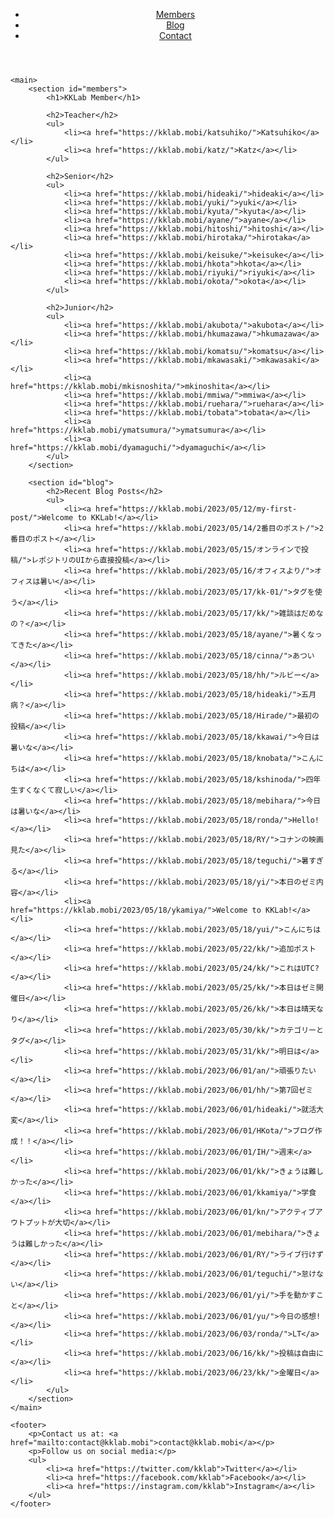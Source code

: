 <!DOCTYPE html>
<html lang="en">
<head>
    <meta charset="UTF-8">
    <meta name="viewport" content="width=device-width, initial-scale=1.0">
    <title>KKLab</title>
    <link rel="stylesheet" href="assets/css/styles.css">
</head>
<body>
    <header>
        <nav>
            <ul>
                <li><a href="#members">Members</a></li>
                <li><a href="#blog">Blog</a></li>
                <li><a href="#contact">Contact</a></li>
            </ul>
        </nav>
    </header>

    <main>
        <section id="members">
            <h1>KKLab Member</h1>

            <h2>Teacher</h2>
            <ul>
                <li><a href="https://kklab.mobi/katsuhiko/">Katsuhiko</a></li>
                <li><a href="https://kklab.mobi/katz/">Katz</a></li>
            </ul>

            <h2>Senior</h2>
            <ul>
                <li><a href="https://kklab.mobi/hideaki/">hideaki</a></li>
                <li><a href="https://kklab.mobi/yuki/">yuki</a></li>
                <li><a href="https://kklab.mobi/kyuta/">kyuta</a></li>
                <li><a href="https://kklab.mobi/ayane/">ayane</a></li>
                <li><a href="https://kklab.mobi/hitoshi/">hitoshi</a></li>
                <li><a href="https://kklab.mobi/hirotaka/">hirotaka</a></li>
                <li><a href="https://kklab.mobi/keisuke/">keisuke</a></li>
                <li><a href="https://kklab.mobi/hkota">hkota</a></li>
                <li><a href="https://kklab.mobi/riyuki/">riyuki</a></li>
                <li><a href="https://kklab.mobi/okota/">okota</a></li>
            </ul>

            <h2>Junior</h2>
            <ul>
                <li><a href="https://kklab.mobi/akubota/">akubota</a></li>
                <li><a href="https://kklab.mobi/hkumazawa/">hkumazawa</a></li>
                <li><a href="https://kklab.mobi/komatsu/">komatsu</a></li>
                <li><a href="https://kklab.mobi/mkawasaki/">mkawasaki</a></li>
                <li><a href="https://kklab.mobi/mkisnoshita/">mkinoshita</a></li>
                <li><a href="https://kklab.mobi/mmiwa/">mmiwa</a></li>
                <li><a href="https://kklab.mobi/ruehara/">ruehara</a></li>
                <li><a href="https://kklab.mobi/tobata">tobata</a></li>
                <li><a href="https://kklab.mobi/ymatsumura/">ymatsumura</a></li>
                <li><a href="https://kklab.mobi/dyamaguchi/">dyamaguchi</a></li>
            </ul>
        </section>

        <section id="blog">
            <h2>Recent Blog Posts</h2>
            <ul>
                <li><a href="https://kklab.mobi/2023/05/12/my-first-post/">Welcome to KKLab!</a></li>
                <li><a href="https://kklab.mobi/2023/05/14/2番目のポスト/">2番目のポスト</a></li>
                <li><a href="https://kklab.mobi/2023/05/15/オンラインで投稿/">レポジトリのUIから直接投稿</a></li>
                <li><a href="https://kklab.mobi/2023/05/16/オフィスより/">オフィスは暑い</a></li>
                <li><a href="https://kklab.mobi/2023/05/17/kk-01/">タグを使う</a></li>
                <li><a href="https://kklab.mobi/2023/05/17/kk/">雑談はだめなの？</a></li>
                <li><a href="https://kklab.mobi/2023/05/18/ayane/">暑くなってきた</a></li>
                <li><a href="https://kklab.mobi/2023/05/18/cinna/">あつい</a></li>
                <li><a href="https://kklab.mobi/2023/05/18/hh/">ルビー</a></li>
                <li><a href="https://kklab.mobi/2023/05/18/hideaki/">五月病？</a></li>
                <li><a href="https://kklab.mobi/2023/05/18/Hirade/">最初の投稿</a></li>
                <li><a href="https://kklab.mobi/2023/05/18/kkawai/">今日は暑いな</a></li>
                <li><a href="https://kklab.mobi/2023/05/18/knobata/">こんにちは</a></li>
                <li><a href="https://kklab.mobi/2023/05/18/kshinoda/">四年生すくなくて寂しい</a></li>
                <li><a href="https://kklab.mobi/2023/05/18/mebihara/">今日は暑いな</a></li>
                <li><a href="https://kklab.mobi/2023/05/18/ronda/">Hello!</a></li>
                <li><a href="https://kklab.mobi/2023/05/18/RY/">コナンの映画見た</a></li>
                <li><a href="https://kklab.mobi/2023/05/18/teguchi/">暑すぎる</a></li>
                <li><a href="https://kklab.mobi/2023/05/18/yi/">本日のゼミ内容</a></li>
                <li><a href="https://kklab.mobi/2023/05/18/ykamiya/">Welcome to KKLab!</a></li>
                <li><a href="https://kklab.mobi/2023/05/18/yui/">こんにちは</a></li>
                <li><a href="https://kklab.mobi/2023/05/22/kk/">追加ポスト</a></li>
                <li><a href="https://kklab.mobi/2023/05/24/kk/">これはUTC?</a></li>
                <li><a href="https://kklab.mobi/2023/05/25/kk/">本日はゼミ開催日</a></li>
                <li><a href="https://kklab.mobi/2023/05/26/kk/">本日は晴天なり</a></li>
                <li><a href="https://kklab.mobi/2023/05/30/kk/">カテゴリーとタグ</a></li>
                <li><a href="https://kklab.mobi/2023/05/31/kk/">明日は</a></li>
                <li><a href="https://kklab.mobi/2023/06/01/an/">頑張りたい</a></li>
                <li><a href="https://kklab.mobi/2023/06/01/hh/">第7回ゼミ</a></li>
                <li><a href="https://kklab.mobi/2023/06/01/hideaki/">就活大変</a></li>
                <li><a href="https://kklab.mobi/2023/06/01/HKota/">ブログ作成！！</a></li>
                <li><a href="https://kklab.mobi/2023/06/01/IH/">週末</a></li>
                <li><a href="https://kklab.mobi/2023/06/01/kk/">きょうは難しかった</a></li>
                <li><a href="https://kklab.mobi/2023/06/01/kkamiya/">学食</a></li>
                <li><a href="https://kklab.mobi/2023/06/01/kn/">アクティブアウトプットが大切</a></li>
                <li><a href="https://kklab.mobi/2023/06/01/mebihara/">きょうは難しかった</a></li>
                <li><a href="https://kklab.mobi/2023/06/01/RY/">ライブ行けず</a></li>
                <li><a href="https://kklab.mobi/2023/06/01/teguchi/">怠けない</a></li>
                <li><a href="https://kklab.mobi/2023/06/01/yi/">手を動かすこと</a></li>
                <li><a href="https://kklab.mobi/2023/06/01/yu/">今日の感想!</a></li>
                <li><a href="https://kklab.mobi/2023/06/03/ronda/">LT</a></li>
                <li><a href="https://kklab.mobi/2023/06/16/kk/">投稿は自由に</a></li>
                <li><a href="https://kklab.mobi/2023/06/23/kk/">金曜日</a></li>
            </ul>
        </section>
    </main>

    <footer>
        <p>Contact us at: <a href="mailto:contact@kklab.mobi">contact@kklab.mobi</a></p>
        <p>Follow us on social media:</p>
        <ul>
            <li><a href="https://twitter.com/kklab">Twitter</a></li>
            <li><a href="https://facebook.com/kklab">Facebook</a></li>
            <li><a href="https://instagram.com/kklab">Instagram</a></li>
        </ul>
    </footer>
</body>
</html>
